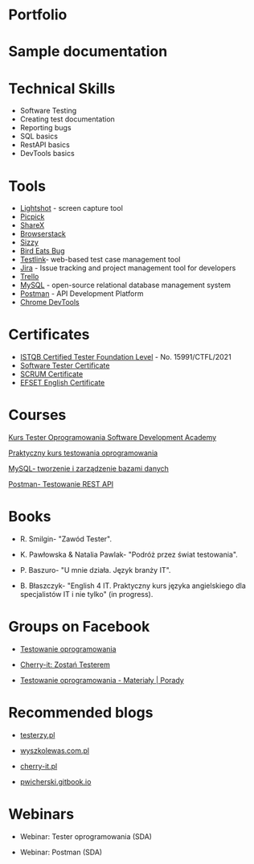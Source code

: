 # Portfolio

# Sample documentation

# Technical Skills
* Software Testing
* Creating test documentation
* Reporting bugs
* SQL basics
* RestAPI basics
* DevTools basics

# Tools
* [Lightshot](https://app.prntscr.com/pl/) - screen capture tool
* [Picpick]()
* [ShareX]()
* [Browserstack]()
* [Sizzy]()
* [Bird Eats Bug]()
* [Testlink](https://testlink.org/)-  web-based test case management tool
* [Jira](https://www.atlassian.com/) - Issue tracking and project management tool for developers
* [Trello]()
* [MySQL](https://www.mysql.com/) -  open-source relational database management system
* [Postman](https://www.postman.com/) - API Development Platform
* [Chrome DevTools]()

# Certificates
* [ISTQB Certified Tester Foundation Level](https://www.gasq.org/en/certification/check-a-certificate.html) - No. 15991/CTFL/2021
* [Software Tester Certificate](https://app.diplomasafe.com/pl-PL/diploma/dc50e0078a13ba4b68fe5e41de4598aef368f2b34/tester-oprogramowania)
* [SCRUM Certificate](https://app.diplomasafe.com/pl-PL/diploma/dd9f20ec18825a0f08374997ac92ddcb42b461a8e/scrum)
* [EFSET English Certificate](https://www.efset.org/cert/1F9BsT)

# Courses

[Kurs Tester Oprogramowania Software Development Academy](https://app.diplomasafe.com/pl-PL/diploma/dc50e0078a13ba4b68fe5e41de4598aef368f2b34/tester-oprogramowania)

[Praktyczny kurs testowania oprogramowania](https://www.udemy.com/certificate/UC-26c6bf1d-0bcf-46f4-93a5-853be2ef2f98/)

[MySQL- tworzenie i zarządzenie bazami danych](https://www.udemy.com/certificate/UC-2448968d-3cf7-4f3c-9faa-214e79897cf4/)

[Postman- Testowanie REST API](https://www.udemy.com/certificate/UC-a23d1c12-db1c-44b9-aeaa-8274ce6b57fc/)

# Books
* R. Smilgin- "Zawód Tester".

* K. Pawłowska & Natalia Pawlak- "Podróż przez świat testowania".

* P. Baszuro- "U mnie działa. Język branży IT".

* B. Błaszczyk- "English 4 IT. Praktyczny kurs języka angielskiego dla specjalistów IT i nie tylko" (in progress).

# Groups on Facebook
* [Testowanie oprogramowania](https://www.facebook.com/groups/141683635854223)

* [Cherry-it: Zostań Testerem](https://www.facebook.com/Cherry-it-1876989569282481)

* [Testowanie oprogramowania - Materiały | Porady](https://www.facebook.com/groups/testowanie)

# Recommended blogs
* [testerzy.pl](https://testerzy.pl/)

* [wyszkolewas.com.pl](https://www.wyszkolewas.com.pl/)

* [cherry-it.pl](http://cherry-it.pl/)

* [pwicherski.gitbook.io](https://pwicherski.gitbook.io/testowanie-oprogramowania/)

# Webinars
* Webinar: Tester oprogramowania (SDA)

* Webinar: Postman (SDA)
